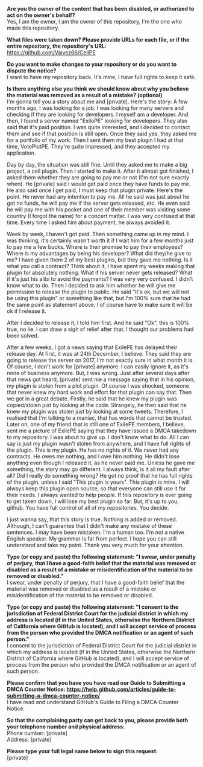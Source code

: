 **Are you the owner of the content that has been disabled, or authorized to act on the owner's behalf?**  
Yes, I am the owner, I am the owner of this repository, I'm the one who made this repository.

**What files were taken down? Please provide URLs for each file, or if the entire repository, the repository's URL:**  
https://github.com/Vaivez66/CellPE

**Do you want to make changes to your repository or do you want to dispute the notice?**  
I want to have my repository back. It's mine, I have full rights to keep it safe.

**Is there anything else you think we should know about why you believe the material was removed as a result of a mistake? (optional)**  
I'm gonna tell you a story about me and [private]. Here's the story:
A few months ago, I was looking for a job. I was looking for many servers and checking if they are looking for developers. I myself am a developer. And then, I found a server named "ExilePE" looking for developers. They also said that it's paid position. I was quite interested, and I decided to contact them and see if that position is still open. Once they said yes, they asked me for a portfolio of my work. Then I sent them my best plugin I had at that time, VotePlotPE. They're quite impressed, and they accepted my application.

Day by day, the situation was still fine. Until they asked me to make a big project, a cell plugin. Then I started to make it. After it almost got finished, I asked them whether they are going to pay me or not (I'm not sure exactly when). He [private] said I would get paid once they have funds to pay me. He also said once I get paid, I must keep that plugin private. Here's the point. He never had any intention to pay me. All he said was just about he got no funds, he will pay me if the server gets released, etc. He even said he will pay me with his pocket and one of their member was visiting some country (I forgot the name) for a concert matter. I was very confused at that time. Every time I asked him about payment, he always avoided it.

Week by week, I haven't got paid. Then something came up in my mind. I was thinking, it's certainly wasn't worth it if I wait him for a few months just to pay me a few bucks. Where is their promise to pay their employees? Where is my advantages by being his developer? What did they/he give to me? I have given them 2 of my best plugins, but they gave me nothing. Is it what you call a contract? Think about it, I have spent my weeks making that plugin for absolutely nothing. What if his server never gets released? What if it's just his alibi to avoid the payments? I was very very confused. I didn't know what to do. Then I decided to ask him whether he will give me permission to release the plugin to public. He said "It's ok, but we will not be using this plugin" or something like that, but I'm 100% sure that he had the same point as statement above. I of course have to make sure it will be ok if I release it.

After I decided to release it, I told him first. And he said "Ok", this is 100% true, no lie. I can draw a sigh of relief after that. I thought our problems had been solved.

After a few weeks, I got a news saying that ExilePE has delayed their release day. At first, it was at 24th December, I believe. They said they are going to release the server on 2017, I'm not exactly sure in what month it is. Of course, I don't work for [private] anymore. I can easily ignore it, as it's none of business anymore. But, I was wrong. Just after several days after that news got heard, [private] sent me a message saying that in his opinion, my plugin is stolen from a plot plugin. Of course I was shocked, someone that never knew my hard work and effort for that plugin can say that. Then we got in a great debate. Firstly, he said that he knew my plugin was copied/stolen just by looking at the code. Strangely, he then said that he knew my plugin was stolen just by looking at some tweets. Therefore, I realised that I'm talking to a maniac, that has words that cannot be trusted. Later on, one of my friend that is still one of ExilePE members, I believe, sent me a picture of ExilePE saying that they have issued a DMCA takedown to my repository. I was about to give up. I don't know what to do. All I can say is just my plugin wasn't stolen from anywhere, and I have full rights of the plugin. This is my plugin. He has no rights of it. We never had any contracts. He owes me nothing, and I owe him nothing. He didn't lose anything even though I released it, as he never paid me. Unless he gave me something, the story may go different. I always think, is it all my fault after all? Did I really do something wrong? He got no proof that he has full rights of the plugin, unless I said "This plugin is yours". This plugin is mine. I will always keep this plugin open source, so that everyone can still use it for their needs. I always wanted to help people. If this repository is ever going to get taken down, I will lose my best plugin so far. But, it's up to you, github. You have full control of all of my repositories. You decide.

I just wanna say, that this story is true. Nothing is added or removed. Although, I can't guarantee that I didn't make any mistake of these sentences. I may have been mistaken. I'm a human too. I'm not a native English speaker. My grammar is far from perfect. I hope you can still understand and take my point. Thank you very much for your attention.

**Type (or copy and paste) the following statement: "I swear, under penalty of perjury, that I have a good-faith belief that the material was removed or disabled as a result of a mistake or misidentification of the material to be removed or disabled."**  
I swear, under penalty of perjury, that I have a good-faith belief that the material was removed or disabled as a result of a mistake or misidentification of the material to be removed or disabled.

**Type (or copy and paste) the following statement: "I consent to the jurisdiction of Federal District Court for the judicial district in which my address is located (if in the United States, otherwise the Northern District of California where GitHub is located), and I will accept service of process from the person who provided the DMCA notification or an agent of such person."**  
I consent to the jurisdiction of Federal District Court for the judicial district in which my address is located (if in the United States, otherwise the Northern District of California where GitHub is located), and I will accept service of process from the person who provided the DMCA notification or an agent of such person.

**Please confirm that you have you have read our Guide to Submitting a DMCA Counter Notice: https://help.github.com/articles/guide-to-submitting-a-dmca-counter-notice/**  
I have read and understand GitHub's Guide to Filing a DMCA Counter Notice.

**So that the complaining party can get back to you, please provide both your telephone number and physical address:**  
Phone number: [private]  
Address: [private]  

**Please type your full legal name below to sign this request:**  
[private]
